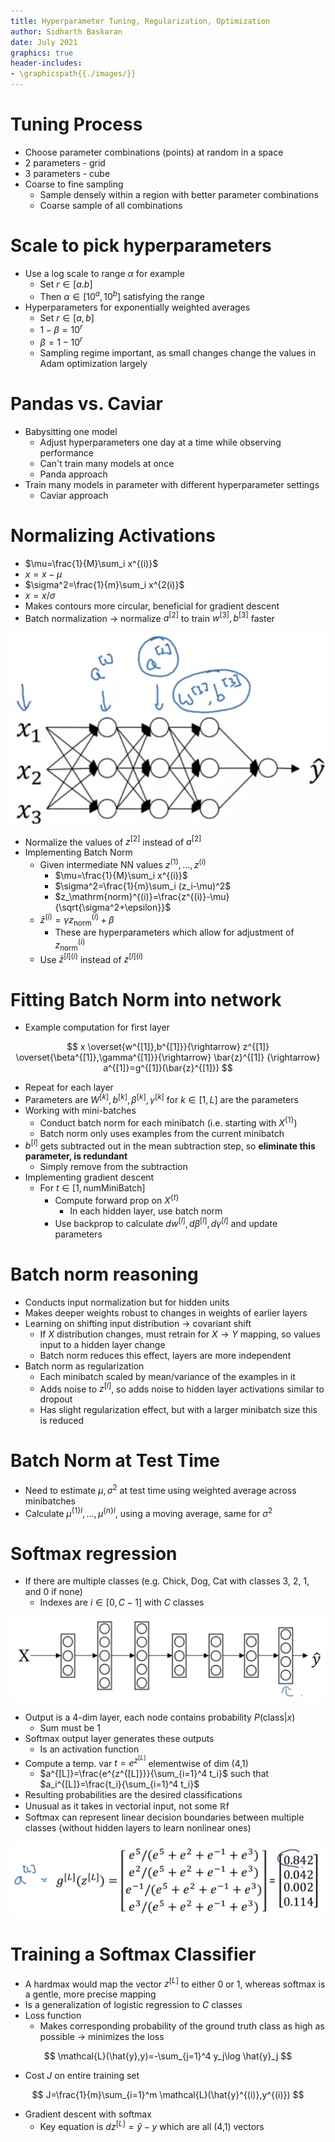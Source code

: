 ```yaml
---
title: Hyperparameter Tuning, Regularization, Optimization
author: Sidharth Baskaran
date: July 2021
graphics: true
header-includes:
- \graphicspath{{./images/}}
---
```


# Tuning Process

- Choose parameter combinations (points) at random in a space
- 2 parameters - grid
- 3 parameters - cube
- Coarse to fine sampling
  - Sample densely within a region with better parameter combinations
  - Coarse sample of all combinations

# Scale to pick hyperparameters

- Use a log scale to range $\alpha$ for example
  - Set $r\in [a.b]$
  - Then $\alpha\in [10^a,10^b]$ satisfying the range
- Hyperparameters for exponentially weighted averages
  - Set $r\in [a,b]$
  - $1-\beta=10^r$
  - $\beta=1-10^r$
  - Sampling regime important, as small changes change the values in Adam optimization largely

# Pandas vs. Caviar

- Babysitting one model
  - Adjust hyperparameters one day at a time while observing performance
  - Can't train many models at once
  - Panda approach
- Train many models in parameter with different hyperparameter settings
  - Caviar approach

# Normalizing Activations

- $\mu=\frac{1}{M}\sum_i x^{(i)}$
- $x=x-\mu$
- $\sigma^2=\frac{1}{m}\sum_i x^{2(i)}$
- $x=x/\sigma$
- Makes contours more circular, beneficial for gradient descent
- Batch normalization $\rightarrow$ normalize $a^{[2]}$ to train $w^{[3]},b^{[3]}$ faster

![Batch norm](../images/1627999283678.png)  

- Normalize the values of $z^{[2]}$ instead of $a^{[2]}$
- Implementing Batch Norm
  - Given intermediate NN values $z^{(1)},\ldots,z^{(i)}$
    - $\mu=\frac{1}{M}\sum_i x^{(i)}$
    - $\sigma^2=\frac{1}{m}\sum_i (z_i-\mu)^2$
    - $z_\mathrm{norm}^{(i)}=\frac{z^{(i)}-\mu}{\sqrt{\sigma^2+\epsilon}}$
  - $\bar{z}^{(i)}=\gamma z_\mathrm{norm}^{(i)} + \beta$
    - These are hyperparameters which allow for adjustment of $z_\mathrm{norm}^{(i)}$
  - Use $\bar{z}^{[l](i)}$ instead of ${z}^{[l](i)}$

# Fitting Batch Norm into network

- Example computation for first layer

$$
x \overset{w^{[1]},b^{[1]}}{\rightarrow} z^{[1]} \overset{\beta^{[1]},\gamma^{[1]}}{\rightarrow} \bar{z}^{[1]} {\rightarrow} a^{[1]}=g^{[1]}(\bar{z}^{[1]})
$$

- Repeat for each layer
- Parameters are $W^{[k]},b^{[k]},\beta^{[k]},\gamma^{[k]}$ for $k\in [1,L]$ are the parameters
- Working with mini-batches
  - Conduct batch norm for each minibatch (i.e. starting with $X^{\{1\}}$)
  - Batch norm only uses examples from the current minibatch
- $b^{[l]}$ gets subtracted out in the mean subtraction step, so **eliminate this parameter, is redundant**
  - Simply remove from the subtraction
- Implementing gradient descent
  - For $t\in [1,\mathrm{numMiniBatch}]$
    - Compute forward prop on $X^{\{t\}}$
      - In each hidden layer, use batch norm
    - Use backprop to calculate $dw^{[l]},d\beta^{[l]},d\gamma^{[l]}$ and update parameters

# Batch norm reasoning

- Conducts input normalization but for hidden units
- Makes deeper weights robust to changes in weights of earlier layers
- Learning on shifting input distribution $\rightarrow$ covariant shift
  - If $X$ distribution changes, must retrain for $X\rightarrow Y$ mapping, so values input to a hidden layer change
  - Batch norm reduces this effect, layers are more independent
- Batch norm as regularization
  - Each minibatch scaled by mean/variance of the examples in it
  - Adds noise to $z^{[l]}$, so adds noise to hidden layer activations similar to dropout
  - Has slight regularization effect, but with a larger minibatch size this is reduced

# Batch Norm at Test Time

- Need to estimate $\mu,\sigma^2$ at test time using weighted average across minibatches
- Calculate $\mu^{\{1\}{l}},\ldots,\mu^{\{n\}{l}},$ using a moving average, same for $\sigma^2$

# Softmax regression

- If there are multiple classes (e.g. Chick, Dog, Cat with classes 3, 2, 1, and 0 if none)
  - Indexes are $i\in [0,C-1]$ with $C$ classes

![Softmax NN](../images/1628055090292.png)  

- Output is a 4-dim layer, each node contains probability $P(\mathrm{class}|x)$
  - Sum must be 1
- Softmax output layer generates these outputs
  - Is an activation function
- Compute a temp. var $t=e^{z^{[L]}}$ elementwise of dim (4,1)
  - $a^{[L]}=\frac{e^{z^{[L]}}}{\sum_{i=1}^4 t_i}$ such that $a_i^{[L]}=\frac{t_i}{\sum_{i=1}^4 t_i}$
- Resulting probabilities are the desired classifications
- Unusual as it takes in vectorial input, not some $\mathbb{R}$f
- Softmax can represent linear decision boundaries between multiple classes (without hidden layers to learn nonlinear ones)

![Example](../images/1628056050584.png)  

# Training a Softmax Classifier

- A hardmax would map the vector $z^{[L]}$ to either 0 or 1, whereas softmax is a gentle, more precise mapping
- Is a generalization of logistic regression to $C$ classes
- Loss function
  - Makes corresponding probability of the ground truth class as high as possible $\rightarrow$ minimizes the loss

$$
\mathcal{L}(\hat{y},y)=-\sum_{j=1}^4 y_j\log \hat{y}_j
$$

- Cost $J$ on entire training set

$$
J=\frac{1}{m}\sum_{i=1}^m \mathcal{L}(\hat{y}^{(i)},y^{(i)})
$$

- Gradient descent with softmax
  - Key equation is $dz^{[L]}=\hat{y}-y$ which are all (4,1) vectors